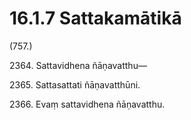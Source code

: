 # 16.1.7 Sattakamātikā

(757.)

2364\. Sattavidhena ñāṇavatthu—

2365\. Sattasattati ñāṇavatthūni.

2366\. Evaṃ sattavidhena ñāṇavatthu.
